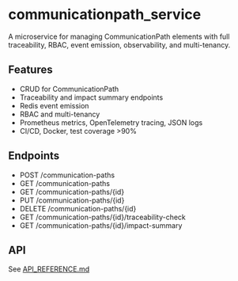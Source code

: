 # communicationpath_service

A microservice for managing CommunicationPath elements with full traceability, RBAC, event emission, observability, and multi-tenancy.

## Features
- CRUD for CommunicationPath
- Traceability and impact summary endpoints
- Redis event emission
- RBAC and multi-tenancy
- Prometheus metrics, OpenTelemetry tracing, JSON logs
- CI/CD, Docker, test coverage >90%

## Endpoints
- POST /communication-paths
- GET /communication-paths
- GET /communication-paths/{id}
- PUT /communication-paths/{id}
- DELETE /communication-paths/{id}
- GET /communication-paths/{id}/traceability-check
- GET /communication-paths/{id}/impact-summary

## API
See [API_REFERENCE.md](./API_REFERENCE.md)
